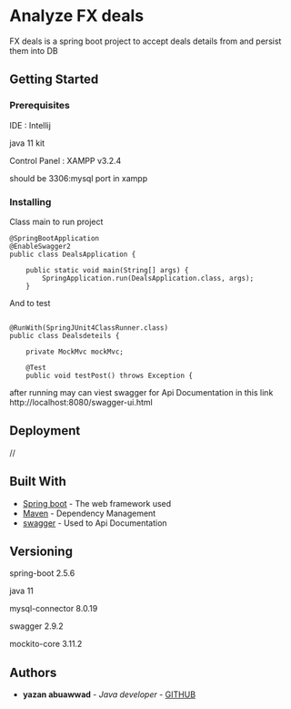 # Analyze FX deals

FX deals is a spring boot project to accept deals details from and persist them into DB

## Getting Started


 

### Prerequisites

 IDE : Intellij

 java 11 kit
 
  Control Panel : XAMPP v3.2.4 
  
should be 3306:mysql port in xampp

 

### Installing

Class main to run project

```
@SpringBootApplication
@EnableSwagger2
public class DealsApplication {

    public static void main(String[] args) {
        SpringApplication.run(DealsApplication.class, args);
    }

```


And to test
```

@RunWith(SpringJUnit4ClassRunner.class)
public class Dealsdeteils {

    private MockMvc mockMvc;

    @Test
    public void testPost() throws Exception {

```
 

 after running may can viest swagger for Api Documentation in this link 
 http://localhost:8080/swagger-ui.html
                                         
 



## Deployment

//

## Built With

* [Spring boot](https://spring.io/projects/spring-boot) - The web framework used
* [Maven](https://maven.apache.org/) - Dependency Management
* [swagger](https://swagger.io/) - Used to Api Documentation
                                           



## Versioning

 spring-boot 2.5.6
 
  java  11 
  
  mysql-connector 8.0.19
  
  swagger 2.9.2
  
  mockito-core 3.11.2

## Authors

* **yazan abuawwad** - *Java developer* - [GITHUB](https://github.com/Yazan-Abuawwad)

 
 
 
